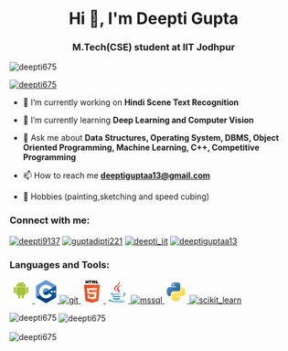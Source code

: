 <h1 align="center">Hi 👋, I'm Deepti Gupta</h1>
<h3 align="center">M.Tech(CSE) student at IIT Jodhpur</h3>

<p align="left"> <img src="https://komarev.com/ghpvc/?username=deepti675&label=Profile%20views&color=0e75b6&style=flat" alt="deepti675" /> </p>
<p align="left"> <a href="https://github.com/ryo-ma/github-profile-trophy"><img src="https://github-profile-trophy.vercel.app/?username=deepti675" alt="deepti675" /></a> </p>

- 🔭 I’m currently working on **Hindi Scene Text Recognition**

- 🌱 I’m currently learning **Deep Learning and Computer Vision**

- 💬 Ask me about **Data Structures, Operating System, DBMS, Object Oriented Programming, Machine Learning, C++, Competitive Programming**

- 📫 How to reach me **deeptiguptaa13@gmail.com**
- 📄 Hobbies (painting,sketching and speed cubing)

<h3 align="left">Connect with me:</h3>
<p align="left">
<a href="https://linkedin.com/in/deepti9137" target="blank"><img align="center" src="https://raw.githubusercontent.com/rahuldkjain/github-profile-readme-generator/master/src/images/icons/Social/linked-in-alt.svg" alt="deepti9137" height="30" width="40" /></a>
<a href="https://instagram.com/guptadipti221" target="blank"><img align="center" src="https://raw.githubusercontent.com/rahuldkjain/github-profile-readme-generator/master/src/images/icons/Social/instagram.svg" alt="guptadipti221" height="30" width="40" /></a>
<a href="https://www.leetcode.com/deepti_iit" target="blank"><img align="center" src="https://raw.githubusercontent.com/rahuldkjain/github-profile-readme-generator/master/src/images/icons/Social/leet-code.svg" alt="deepti_iit" height="30" width="40" /></a>
<a href="https://auth.geeksforgeeks.org/user/deeptiguptaa13" target="blank"><img align="center" src="https://raw.githubusercontent.com/rahuldkjain/github-profile-readme-generator/master/src/images/icons/Social/geeks-for-geeks.svg" alt="deeptiguptaa13" height="30" width="40" /></a>
</p>

<h3 align="left">Languages and Tools:</h3>
<p align="left"> <a href="https://developer.android.com" target="_blank" rel="noreferrer"> <img src="https://raw.githubusercontent.com/devicons/devicon/master/icons/android/android-original-wordmark.svg" alt="android" width="40" height="40"/> </a> <a href="https://www.w3schools.com/cpp/" target="_blank" rel="noreferrer"> <img src="https://raw.githubusercontent.com/devicons/devicon/master/icons/cplusplus/cplusplus-original.svg" alt="cplusplus" width="40" height="40"/> </a> <a href="https://git-scm.com/" target="_blank" rel="noreferrer"> <img src="https://www.vectorlogo.zone/logos/git-scm/git-scm-icon.svg" alt="git" width="40" height="40"/> </a> <a href="https://www.w3.org/html/" target="_blank" rel="noreferrer"> <img src="https://raw.githubusercontent.com/devicons/devicon/master/icons/html5/html5-original-wordmark.svg" alt="html5" width="40" height="40"/> </a> <a href="https://www.java.com" target="_blank" rel="noreferrer"> <img src="https://raw.githubusercontent.com/devicons/devicon/master/icons/java/java-original.svg" alt="java" width="40" height="40"/> </a> <a href="https://www.microsoft.com/en-us/sql-server" target="_blank" rel="noreferrer"> <img src="https://www.svgrepo.com/show/303229/microsoft-sql-server-logo.svg" alt="mssql" width="40" height="40"/> </a> <a href="https://www.python.org" target="_blank" rel="noreferrer"> <img src="https://raw.githubusercontent.com/devicons/devicon/master/icons/python/python-original.svg" alt="python" width="40" height="40"/> </a> <a href="https://scikit-learn.org/" target="_blank" rel="noreferrer"> <img src="https://upload.wikimedia.org/wikipedia/commons/0/05/Scikit_learn_logo_small.svg" alt="scikit_learn" width="40" height="40"/> </a> </p>

<p><img align="left" src="https://github-readme-stats.vercel.app/api/top-langs?username=deepti675&show_icons=true&locale=en&layout=compact" alt="deepti675" /></p>

<p>&nbsp;<img align="center" src="https://github-readme-stats.vercel.app/api?username=deepti675&show_icons=true&locale=en" alt="deepti675" /></p>

<p><img align="center" src="https://github-readme-streak-stats.herokuapp.com/?user=deepti675&" alt="deepti675" /></p>
